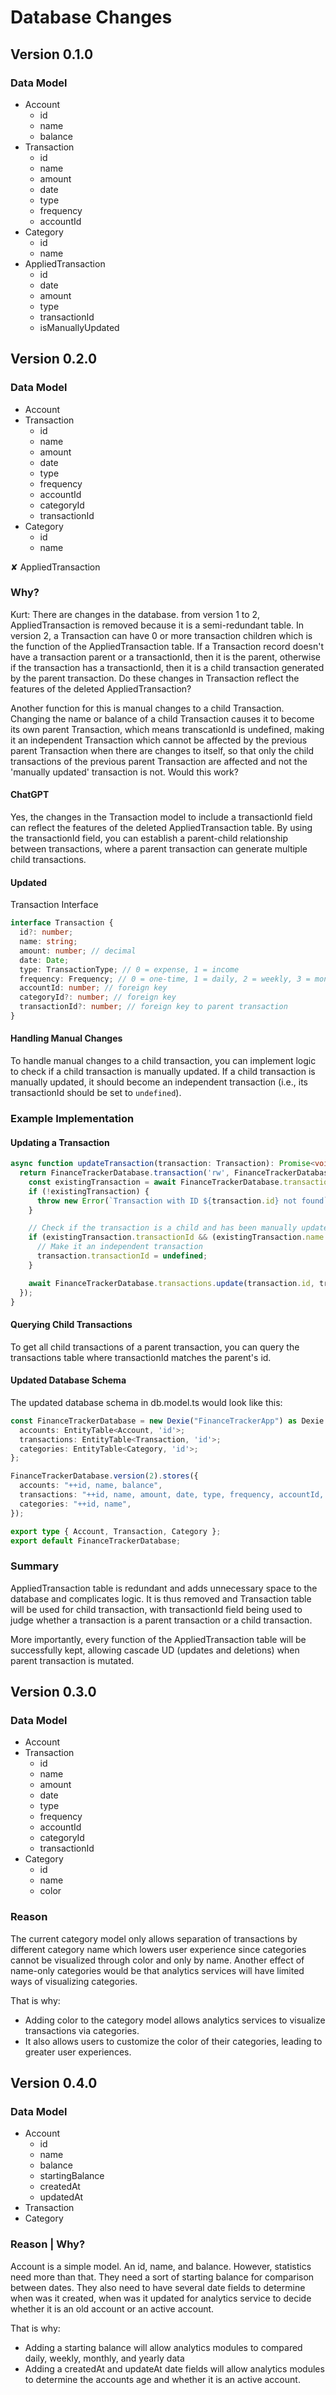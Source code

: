 # Database Changes

## Version 0.1.0
### Data Model
- Account
  - id
  - name
  - balance
- Transaction
  - id
  - name
  - amount
  - date
  - type
  - frequency
  - accountId
- Category
  - id
  - name
- AppliedTransaction
  - id
  - date
  - amount
  - type
  - transactionId
  - isManuallyUpdated

## Version 0.2.0
### Data Model
- Account
- Transaction
  - id
  - name
  - amount
  - date
  - type
  - frequency
  - accountId
  - categoryId
  - transactionId
- Category
  - id
  - name
  
✘ AppliedTransaction 

### Why?
Kurt: There are changes in the database. from version 1 to 2, AppliedTransaction is removed because it is a semi-redundant table. In version 2, a Transaction can have 0 or more transaction children which is the function of the AppliedTransaction table. If a Transaction record doesn't have a transaction parent or a transactionId, then it is the parent, otherwise if the transaction has a transactionId, then it is a child transaction generated by the parent transaction. Do these changes in Transaction reflect the features of the deleted AppliedTransaction?

Another function for this is manual changes to a child Transaction. Changing the name or balance of a child Transaction causes it to become its own parent Transaction, which means transcationId is undefined, making it an independent Transaction which cannot be affected by the previous parent Transaction when there are changes to itself, so that only the child transactions of the previous parent Transaction are affected and not the 'manually updated' transaction is not. Would this work?

#### ChatGPT
Yes, the changes in the Transaction model to include a transactionId field can reflect the features of the deleted AppliedTransaction table. By using the transactionId field, you can establish a parent-child relationship between transactions, where a parent transaction can generate multiple child transactions.

#### Updated 

Transaction Interface
```typescript
interface Transaction {
  id?: number;
  name: string;
  amount: number; // decimal
  date: Date;
  type: TransactionType; // 0 = expense, 1 = income
  frequency: Frequency; // 0 = one-time, 1 = daily, 2 = weekly, 3 = monthly
  accountId: number; // foreign key
  categoryId?: number; // foreign key
  transactionId?: number; // foreign key to parent transaction
}
```

#### Handling Manual Changes

To handle manual changes to a child transaction, you can implement logic to check if a child transaction is manually updated. If a child transaction is manually updated, it should become an independent transaction (i.e., its transactionId should be set to `undefined`).

### Example Implementation
#### Updating a Transaction

```typescript
async function updateTransaction(transaction: Transaction): Promise<void> {
  return FinanceTrackerDatabase.transaction('rw', FinanceTrackerDatabase.transactions, async () => {
    const existingTransaction = await FinanceTrackerDatabase.transactions.get(transaction.id);
    if (!existingTransaction) {
      throw new Error(`Transaction with ID ${transaction.id} not found`);
    }

    // Check if the transaction is a child and has been manually updated
    if (existingTransaction.transactionId && (existingTransaction.name !== transaction.name || existingTransaction.amount !== transaction.amount)) {
      // Make it an independent transaction
      transaction.transactionId = undefined;
    }

    await FinanceTrackerDatabase.transactions.update(transaction.id, transaction);
  });
}
```

#### Querying Child Transactions

To get all child transactions of a parent transaction, you can query the transactions table where transactionId matches the parent's id.

#### Updated Database Schema

The updated database schema in db.model.ts would look like this:
```typescript
const FinanceTrackerDatabase = new Dexie("FinanceTrackerApp") as Dexie & {
  accounts: EntityTable<Account, 'id'>;
  transactions: EntityTable<Transaction, 'id'>;
  categories: EntityTable<Category, 'id'>;
};

FinanceTrackerDatabase.version(2).stores({
  accounts: "++id, name, balance",
  transactions: "++id, name, amount, date, type, frequency, accountId, categoryId, transactionId",
  categories: "++id, name",
});

export type { Account, Transaction, Category };
export default FinanceTrackerDatabase;
```

### Summary
AppliedTransaction table is redundant and adds unnecessary space to the database and complicates logic. It is thus removed and Transaction table will be used for child transaction, with transactionId field being used to judge whether a transaction is a parent transaction or a child transaction.

More importantly, every function of the AppliedTransaction table will be successfully kept, allowing cascade UD (updates and deletions) when parent transaction is mutated.

## Version 0.3.0
### Data Model
- Account
- Transaction
  - id
  - name
  - amount
  - date
  - type
  - frequency
  - accountId
  - categoryId
  - transactionId
- Category
  - id
  - name
  - color

### Reason
The current category model only allows separation of transactions by different category name which lowers user experience since categories cannot be visualized through color and only by name. Another effect of name-only categories would be that analytics services will have limited ways of visualizing categories.

That is why:
- Adding color to the category model allows analytics services to visualize transactions via categories.
- It also allows users to customize the color of their categories, leading to greater user experiences.

## Version 0.4.0
### Data Model
- Account
  - id
  - name
  - balance
  - startingBalance
  - createdAt
  - updatedAt
- Transaction
- Category

### Reason | Why?
Account is a simple model. An id, name, and balance. However, statistics need more than that. They need a sort of starting balance for comparison between dates. They also need to have several date fields to determine when was it created, when was it updated for analytics service to decide whether it is an old account or an active account.

That is why:
- Adding a starting balance will allow analytics modules to compared daily, weekly, monthly, and yearly data
- Adding a createdAt and updateAt date fields will allow analytics modules to determine the accounts age and whether it is an active account.
